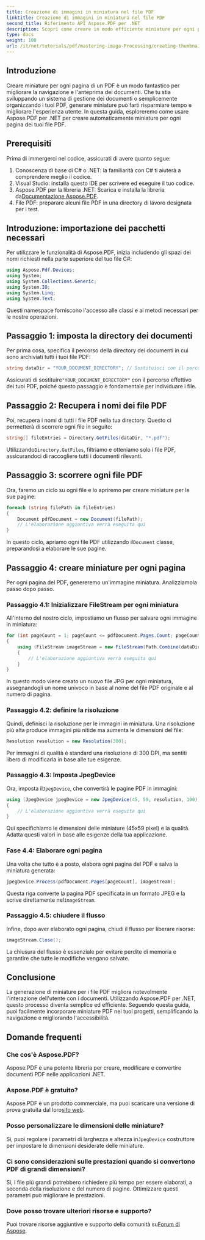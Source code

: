 ```yaml
---
title: Creazione di immagini in miniatura nel file PDF
linktitle: Creazione di immagini in miniatura nel file PDF
second_title: Riferimento API Aspose.PDF per .NET
description: Scopri come creare in modo efficiente miniature per ogni pagina dei tuoi documenti PDF utilizzando la libreria Aspose.PDF per .NET. Questa guida completa copre tutto, dalla configurazione all'implementazione del codice.
type: docs
weight: 100
url: /it/net/tutorials/pdf/mastering-image-Processing/creating-thumbnail-images/
---
```

## Introduzione

Creare miniature per ogni pagina di un PDF è un modo fantastico per migliorare la navigazione e l'anteprima dei documenti. Che tu stia sviluppando un sistema di gestione dei documenti o semplicemente organizzando i tuoi PDF, generare miniature può farti risparmiare tempo e migliorare l'esperienza utente. In questa guida, esploreremo come usare Aspose.PDF per .NET per creare automaticamente miniature per ogni pagina dei tuoi file PDF.

## Prerequisiti

Prima di immergerci nel codice, assicurati di avere quanto segue:

1. Conoscenza di base di C# o .NET: la familiarità con C# ti aiuterà a comprendere meglio il codice.
2. Visual Studio: installa questo IDE per scrivere ed eseguire il tuo codice.
3.  Aspose.PDF per la libreria .NET: Scarica e installa la libreria da[Documentazione Aspose.PDF](https://reference.aspose.com/pdf/net/).
4. File PDF: preparare alcuni file PDF in una directory di lavoro designata per i test.

## Introduzione: importazione dei pacchetti necessari

Per utilizzare le funzionalità di Aspose.PDF, inizia includendo gli spazi dei nomi richiesti nella parte superiore del tuo file C#:

```csharp
using Aspose.Pdf.Devices;
using System;
using System.Collections.Generic;
using System.IO;
using System.Linq;
using System.Text;
```

Questi namespace forniscono l'accesso alle classi e ai metodi necessari per le nostre operazioni.

## Passaggio 1: imposta la directory dei documenti

Per prima cosa, specifica il percorso della directory dei documenti in cui sono archiviati tutti i tuoi file PDF:

```csharp
string dataDir = "YOUR_DOCUMENT_DIRECTORY"; // Sostituisci con il percorso effettivo della directory
```

 Assicurati di sostituire`"YOUR_DOCUMENT_DIRECTORY"` con il percorso effettivo dei tuoi PDF, poiché questo passaggio è fondamentale per individuare i file.

## Passaggio 2: Recupera i nomi dei file PDF

Poi, recupera i nomi di tutti i file PDF nella tua directory. Questo ci permetterà di scorrere ogni file in seguito:

```csharp
string[] fileEntries = Directory.GetFiles(dataDir, "*.pdf");
```

 Utilizzando`Directory.GetFiles`, filtriamo e otteniamo solo i file PDF, assicurandoci di raccogliere tutti i documenti rilevanti.

## Passaggio 3: scorrere ogni file PDF

Ora, faremo un ciclo su ogni file e lo apriremo per creare miniature per le sue pagine:

```csharp
foreach (string filePath in fileEntries)
{
    Document pdfDocument = new Document(filePath);
    // L'elaborazione aggiuntiva verrà eseguita qui
}
```

 In questo ciclo, apriamo ogni file PDF utilizzando il`Document` classe, preparandosi a elaborare le sue pagine.

## Passaggio 4: creare miniature per ogni pagina

Per ogni pagina del PDF, genereremo un'immagine miniatura. Analizziamola passo dopo passo.

### Passaggio 4.1: Inizializzare FileStream per ogni miniatura

All'interno del nostro ciclo, impostiamo un flusso per salvare ogni immagine in miniatura:

```csharp
for (int pageCount = 1; pageCount <= pdfDocument.Pages.Count; pageCount++)
{
    using (FileStream imageStream = new FileStream(Path.Combine(dataDir, $"Thumbnails_{Path.GetFileNameWithoutExtension(filePath)}_{pageCount}.jpg"), FileMode.Create))
    {
        // L'elaborazione aggiuntiva verrà eseguita qui
    }
}
```

In questo modo viene creato un nuovo file JPG per ogni miniatura, assegnandogli un nome univoco in base al nome del file PDF originale e al numero di pagina.

### Passaggio 4.2: definire la risoluzione

Quindi, definisci la risoluzione per le immagini in miniatura. Una risoluzione più alta produce immagini più nitide ma aumenta le dimensioni del file:

```csharp
Resolution resolution = new Resolution(300);
```

Per immagini di qualità è standard una risoluzione di 300 DPI, ma sentiti libero di modificarla in base alle tue esigenze.

### Passaggio 4.3: Imposta JpegDevice

 Ora, imposta il`JpegDevice`, che convertirà le pagine PDF in immagini:

```csharp
using (JpegDevice jpegDevice = new JpegDevice(45, 59, resolution, 100))
{
    // L'elaborazione aggiuntiva verrà eseguita qui
}
```

Qui specifichiamo le dimensioni delle miniature (45x59 pixel) e la qualità. Adatta questi valori in base alle esigenze della tua applicazione.

### Fase 4.4: Elaborare ogni pagina

Una volta che tutto è a posto, elabora ogni pagina del PDF e salva la miniatura generata:

```csharp
jpegDevice.Process(pdfDocument.Pages[pageCount], imageStream);
```

Questa riga converte la pagina PDF specificata in un formato JPEG e la scrive direttamente nel`imageStream`.

### Passaggio 4.5: chiudere il flusso

Infine, dopo aver elaborato ogni pagina, chiudi il flusso per liberare risorse:

```csharp
imageStream.Close();
```

La chiusura del flusso è essenziale per evitare perdite di memoria e garantire che tutte le modifiche vengano salvate.

## Conclusione

La generazione di miniature per i file PDF migliora notevolmente l'interazione dell'utente con i documenti. Utilizzando Aspose.PDF per .NET, questo processo diventa semplice ed efficiente. Seguendo questa guida, puoi facilmente incorporare miniature PDF nei tuoi progetti, semplificando la navigazione e migliorando l'accessibilità.

## Domande frequenti

### Che cos'è Aspose.PDF?  
Aspose.PDF è una potente libreria per creare, modificare e convertire documenti PDF nelle applicazioni .NET.

### Aspose.PDF è gratuito?  
 Aspose.PDF è un prodotto commerciale, ma puoi scaricare una versione di prova gratuita dal loro[sito web](https://releases.aspose.com/).

### Posso personalizzare le dimensioni delle miniature?  
 Sì, puoi regolare i parametri di larghezza e altezza in`JpegDevice` costruttore per impostare le dimensioni desiderate delle miniature.

### Ci sono considerazioni sulle prestazioni quando si convertono PDF di grandi dimensioni?  
Sì, i file più grandi potrebbero richiedere più tempo per essere elaborati, a seconda della risoluzione e del numero di pagine. Ottimizzare questi parametri può migliorare le prestazioni.

### Dove posso trovare ulteriori risorse e supporto?  
 Puoi trovare risorse aggiuntive e supporto della comunità su[Forum di Aspose](https://forum.aspose.com/c/pdf/10).
